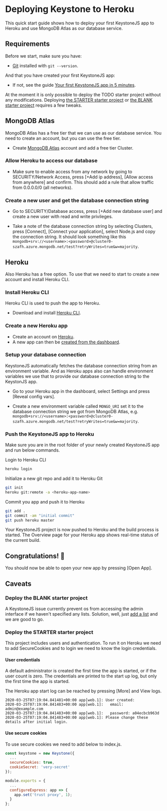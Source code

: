 <!--[meta]
section: guides
title: Heroku
subSection: deployment
[meta]-->

# Deploying Keystone to Heroku

This quick start guide shows how to deploy your first KeystoneJS app to Heroku and use MongoDB Atlas as our database service.

## Requirements

Before we start, make sure you have:

- [Git](https://git-scm.com/downloads) installed with `git --version`.

And that you have created your first KeystoneJS app:

- If not, see the guide [Your first KeystoneJS app in 5 minutes](https://www.keystonejs.com/quick-start/).

At the moment it is only possible to deploy the TODO starter project without any modifications. Deploying [the STARTER starter project](#deploy-the-starter-starter-project) or [the BLANK starter project](#deploy-the-blank-starter-project) requires a few tweaks.

## MongoDB Atlas

MongoDB Atlas has a free tier that we can use as our database service. You need to create an account, but you can use the free tier.

- Create [MongoDB Atlas](https://www.mongodb.com/cloud/atlas/signup) account and add a free tier Cluster.

### Allow Heroku to access our database

- Make sure to enable access from any network by going to SECURITY/Network Access, press [+Add ip address], [Allow access from anywhere] and confirm. This should add a rule that allow traffic from 0.0.0.0/0 (all networks).

### Create a new user and get the database connection string

- Go to SECURITY/Database access, press [+Add new database user] and create a new user with read and write privileges.

- Take a note of the database connection string by selecting Clusters, press [Connect], [Connect your application], select Node.js and copy the connection string. It should look something like this `mongodb+srv://<username>:<password>@cluster0-szafh.azure.mongodb.net/test?retryWrites=true&w=majority`.

## Heroku

Also Heroku has a free option. To use that we need to start to create a new account and install Heroku CLI.

### Install Heroku CLI

Heroku CLI is used to push the app to Heroku.

- Download and install [Heroku CLI](https://devcenter.heroku.com/articles/heroku-cli).

### Create a new Heroku app

- Create an account on [Heroku](https://heroku.com).
- A new app can then be [created from the dashboard](https://dashboard.heroku.com/new-app).

### Setup your database connection

KeystoneJS automatically fetches the database connection string from an environment variable. And as Heroku apps also can handle environment variables we use that to provide our database connection string to the KeystonJS app.

- Go to your Heroku app in the dashboard, select Settings and press [Reveal config vars].

- Create a new environment variable called `MONGO_URI` set it to the database connection string we got from MongoDB Atlas, e.g. `mongodb+srv://<username>:<password>@cluster0-szafh.azure.mongodb.net/test?retryWrites=true&w=majority`.

### Push the KeystoneJS app to Heroku

Make sure you are in the root folder of your newly created KeystoneJS app and run below commands.

Login to Heroku CLI

```sh
heroku login
```

Initialize a new git repo and add it to Heroku Git

```sh
git init
heroku git:remote -a <heroku-app-name>
```

Commit you app and push it to Heroku

```sh
git add .
git commit -am "initial commit"
git push heroku master
```

Your KeystoneJS project is now pushed to Heroku and the build process is started. The Overview page for your Heroku app shows real-time status of the current build.

## Congratulations! 🎉

You should now be able to open your new app by pressing [Open App].

## Caveats

### Deploy the BLANK starter project

A KeystoneJS issue currently prevent os from accessing the admin interface if we haven't specified any lists. Solution, well, just [add a list](https://www.keystonejs.com/tutorials/add-lists) and we are good to go.

### Deploy the STARTER starter project

This project includes users and authentication. To run it on Heroku we need to add SecureCookies and to login we need to know the login credentials.

#### User credentials

A default administrator is created the first time the app is started, or if the user count is zero. The credentials are printed to the start up log, but only the first time the app is started.

The Heroku app start log can be reached by pressing [More] and View logs.

    2020-03-25T07:19:04.841481+00:00 app[web.1]: User created:
    2020-03-25T07:19:04.841483+00:00 app[web.1]:   email: admin@example.com
    2020-03-25T07:19:04.841483+00:00 app[web.1]:   password: a04ecbcb963d
    2020-03-25T07:19:04.841483+00:00 app[web.1]: Please change these details after initial login.

#### Use secure cookies

To use secure cookies we need to add below to index.js.

```js
const keystone = new Keystone({
  ...
  secureCookies: true,
  cookieSecret: 'very-secret'
});

module.exports = {
  ...
  configureExpress: app => {
    app.set('trust proxy', 1);
  }
};
```

